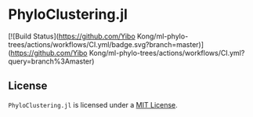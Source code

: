 # PhyloClustering.jl

[![Build Status](https://github.com/Yibo Kong/ml-phylo-trees/actions/workflows/CI.yml/badge.svg?branch=master)](https://github.com/Yibo Kong/ml-phylo-trees/actions/workflows/CI.yml?query=branch%3Amaster)


## License

`PhyloClustering.jl` is licensed under a
[MIT License](https://github.com/solislemuslab/ml-phylo-trees/blob/master/LICENSE).

